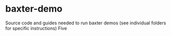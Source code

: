 # baxter-demo
Source code and guides needed to run baxter demos
(see individual folders for specific instructions)
Five
